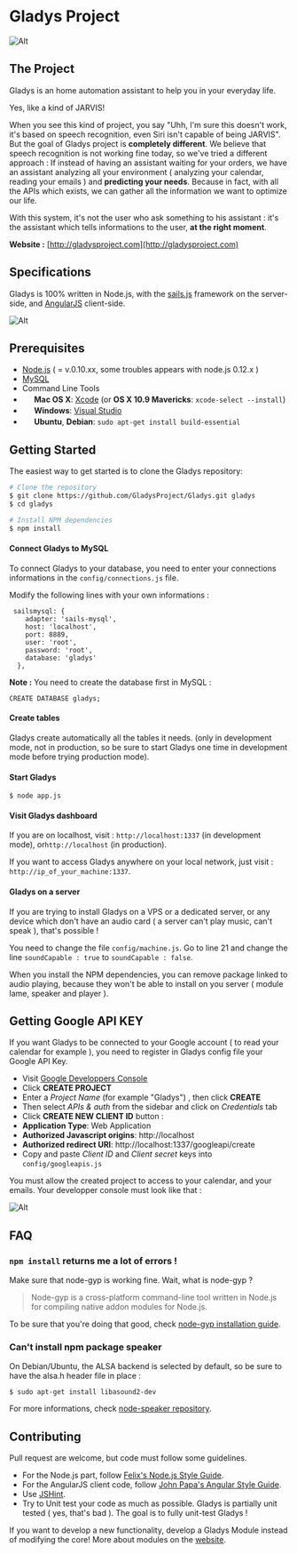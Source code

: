 Gladys Project
=======================


![Alt](http://gladysproject.com/assets/images/presentation/facebook_share_gladys.jpg)

The Project
-------------

Gladys is an home automation assistant to help you in your everyday life.

Yes, like a kind of JARVIS!

When you see this kind of project, you say "Uhh, I'm sure this doesn't work, it's based on speech recognition, even Siri isn't capable of being JARVIS". But the goal of Gladys project is **completely different**. We believe that speech recognition is not working fine today, so we've tried a different approach : If instead of having an assistant waiting for your orders, we have an assistant analyzing all your environment ( analyzing your calendar, reading your emails ) and **predicting your needs**. Because in fact, with all the APIs which exists, we can gather all the information we want to optimize our life.

With this system, it's not the user who ask something to his assistant : it's the assistant which tells informations to the user, **at the right moment**.

**Website :** [http://gladysproject.com](http://gladysproject.com)

Specifications
-------------

Gladys is 100% written in Node.js, with the [sails.js](http://sailsjs.org/) framework on the server-side, and [AngularJS](https://angularjs.org/) client-side.

![Alt](http://gladysproject.com/assets/images/presentation/gladys_schema.jpg)


Prerequisites
-------------

- [Node.js](http://nodejs.org) ( = v.0.10.xx, some troubles appears with node.js 0.12.x )
- [MySQL](http://www.mysql.com/)
- Command Line Tools
 - <img src="http://deluge-torrent.org/images/apple-logo.gif" height="17">&nbsp;**Mac OS X**: [Xcode](https://itunes.apple.com/us/app/xcode/id497799835?mt=12) (or **OS X 10.9 Mavericks**: `xcode-select --install`)
 - <img src="http://dc942d419843af05523b-ff74ae13537a01be6cfec5927837dcfe.r14.cf1.rackcdn.com/wp-content/uploads/windows-8-50x50.jpg" height="17">&nbsp;**Windows**: [Visual Studio](http://www.visualstudio.com/downloads/download-visual-studio-vs#d-express-windows-8)
 - <img src="https://lh5.googleusercontent.com/-2YS1ceHWyys/AAAAAAAAAAI/AAAAAAAAAAc/0LCb_tsTvmU/s46-c-k/photo.jpg" height="17">&nbsp;**Ubuntu**, **Debian**: `sudo apt-get install build-essential`



 
Getting Started
---------------

The easiest way to get started is to clone the Gladys repository:

```bash
# Clone the repository
$ git clone https://github.com/GladysProject/Gladys.git gladys
$ cd gladys

# Install NPM dependencies
$ npm install
```

#### Connect Gladys to MySQL

To connect Gladys to your database, you need to enter your connections informations in the `config/connections.js` file.

Modify the following lines with your own informations :

```
 sailsmysql: {
    adapter: 'sails-mysql',
    host: 'localhost', 
    port: 8889, 
    user: 'root', 
    password: 'root',
    database: 'gladys'
  },
```

**Note :** You need to create the database first in MySQL :

`CREATE DATABASE gladys;`

#### Create tables

Gladys create automatically all the tables it needs. (only in development mode, not in production, so be sure to start Gladys one time in development mode before trying production mode).

#### Start Gladys 

```
$ node app.js
```

#### Visit Gladys dashboard

If you are on localhost, visit : `http://localhost:1337` (in development mode), or`http://localhost` (in production).

If you want to access Gladys anywhere on your local network, just visit : `http://ip_of_your_machine:1337`.

#### Gladys on a server

If you are trying to install Gladys on a VPS or a dedicated server, or any device which don't have an audio card ( a server can't play music, can't speak ), that's possible !

You need to change the file `config/machine.js`. 
Go to line 21 and change the line `soundCapable : true` to `soundCapable : false`.

When you install the NPM dependencies, you can remove package linked to audio playing, because they won't be able to install on you server ( module lame, speaker and player ).


Getting Google API KEY
------------------

If you want Gladys to be connected to your Google account ( to read your calendar for example ), you need to register in Gladys config file your Google API Key.

- Visit [Google Developpers Console](https://console.developers.google.com/project)
- Click **CREATE PROJECT**
- Enter a *Project Name* (for example "Gladys") , then click **CREATE**
- Then select *APIs & auth* from the sidebar and click on *Credentials* tab
- Click **CREATE NEW CLIENT ID** button :
 - **Application Type**: Web Application
 - **Authorized Javascript origins**: http://localhost
 - **Authorized redirect URI**: http://localhost:1337/googleapi/create
- Copy and paste *Client ID* and *Client secret* keys into `config/googleapis.js`

You must allow the created project to access to your calendar, and your emails. Your developper console must look like that :

![Alt](http://gladysproject.com/assets/images/presentation/api_authorization.png)

FAQ
-------------

### `npm install` returns me a lot of errors !

Make sure that node-gyp is working fine. Wait, what is node-gyp ?
>Node-gyp is a cross-platform command-line tool written in Node.js for compiling native addon modules for Node.js.

To be sure that you're doing that good, check [node-gyp installation guide](https://github.com/TooTallNate/node-gyp#installation).

### Can't install npm package speaker

On Debian/Ubuntu, the ALSA backend is selected by default, so be sure to have the alsa.h header file in place :

`$ sudo apt-get install libasound2-dev`

For more informations, check [node-speaker repository](https://github.com/TooTallNate/node-speaker).


Contributing
-------------

Pull request are welcome, but code must follow some guidelines.

* For the Node.js part, follow [Felix's Node.js Style Guide](https://github.com/felixge/node-style-guide).
* For the AngularJS client code, follow [John Papa's Angular Style Guide](https://github.com/johnpapa/angular-styleguide).
* Use [JSHint](https://github.com/jshint/jshint).
* Try to Unit test your code as much as possible. Gladys is partially unit tested ( yes, that's bad ). The goal is to fully unit-test Gladys !

If you want to develop a new functionality, develop a Gladys Module instead of modifying the core! More about modules on the [website](http://gladysproject.com).


